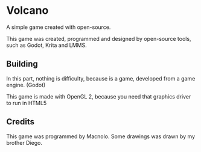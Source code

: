 # Volcano
A simple game created with open-source.

This game was created, programmed and designed by open-source tools, such as Godot, Krita and LMMS.


## Building
In this part, nothing is difficulty, because is a game, developed from a game engine. (Godot)

This game is made with OpenGL 2, because you need that graphics driver to run in HTML5

## Credits
This game was programmed by Macnolo. Some drawings was drawn by my brother Diego.
